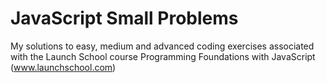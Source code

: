 # JavaScript Small Problems
My solutions to easy, medium and advanced coding exercises associated with the Launch School course Programming Foundations with JavaScript (www.launchschool.com)
